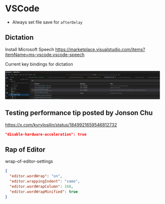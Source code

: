 # VSCode

- Always set file save for `afterDelay`


## Dictation

Install Microsoft Speech 
https://marketplace.visualstudio.com/items?itemName=ms-vscode.vscode-speech


Current key bindings for dictation

  ![](../images/vscode-dictation-bindings-2.png)

## Testing performance tip posted by Jonson Chu

https://x.com/kyrylosilin/status/1849921659546812732

```json
"disable-hardware-acceleration": true
```





## Rap of Editor

wrap-of-editor-settings

```json
{
  "editor.wordWrap": "on",
  "editor.wrappingIndent": "same",
  "editor.wordWrapColumn": 160,
  "editor.wordWrapMinified": true
}
```